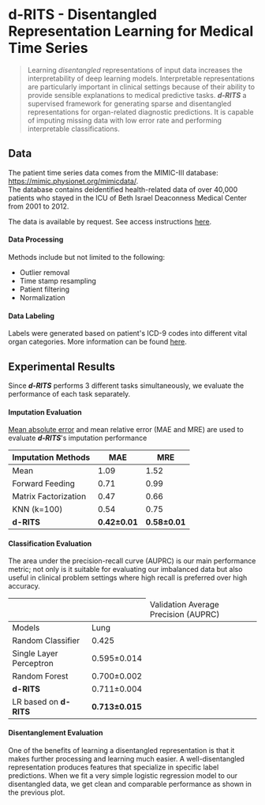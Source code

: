 # d-RITS - Disentangled Representation Learning for Medical Time Series

> Learning *disentangled* representations of input data increases the interpretability 
> of deep learning models. Interpretable representations are particularly important in 
> clinical settings because of their ability to provide sensible explanations to medical 
> predictive tasks. ***d-RITS*** a supervised framework for generating sparse and
> disentangled representations for organ-related diagnostic predictions. It is capable
> of imputing missing data with low error rate and performing interpretable classifications.

## Data

The patient time series data comes from the MIMIC-III database: https://mimic.physionet.org/mimicdata/.  
The database contains deidentified health-related data of over 40,000 patients who stayed in the ICU of Beth Israel Deaconness Medical Center from 2001 to 2012.  

The data is available by request. See access instructions [here](https://mimic.physionet.org/gettingstarted/access/).  

#### Data Processing

Methods include but not limited to the following: 

* Outlier removal
* Time stamp resampling
* Patient filtering
* Normalization

#### Data Labeling

Labels were generated based on patient's ICD-9 codes into different vital organ categories. More information can be found [here](https://en.wikipedia.org/wiki/List_of_ICD-9_codes).

## Experimental Results

Since ***d-RITS*** performs 3 different tasks simultaneously, we evaluate the performance of each task separately.
#### Imputation Evaluation

[Mean absolute error](https://en.wikipedia.org/wiki/Mean_absolute_error) and mean relative error (MAE and MRE) are used to evaluate ***d-RITS***'s imputation performance

| Imputation Methods          | MAE                          | MRE                          |
|-----------------------------|------------------------------|------------------------------|
| Mean                        | 1\.09                        | 1\.52                        |
| Forward Feeding             | 0\.71                        | 0\.99                        |
| Matrix Factorization        | 0\.47                        | 0\.66                        |
| KNN \(k=100\)               | 0\.54                        | 0\.75                        |
| **d-RITS**                  | **0\.42±0\.01**              | **0\.58±0\.01**              |


#### Classification Evaluation

The area under the precision-recall curve (AUPRC) is our main performance metric; not only is it suitable for evaluating our imbalanced data but also useful in clinical problem settings where high recall is preferred over high accuracy. 

|                          | <td colspan=4>Validation Average Precision (AUPRC) |
|--------------------------|-------------------------------------------------------------------------------|
| Models                   | Lung              | Liver             | GI                | Kidney            |
| Random Classifier        | 0\.425            | 0\.101            | 0\.420            | 0\.482            |
| Single Layer Perceptron  | 0\.595±0\.014     | 0\.301±0\.028     | 0\.456±0\.010     | 0\.759±0\.011     |
| Random Forest            | 0\.700±0\.002     | **0\.514±0\.019** | 0\.523±0\.005     | **0\.847±0\.007** |
| **d-RITS**               | 0\.711±0\.004     | 0\.459±0\.015     | **0\.530±0\.001** | 0\.822±0\.033     |
| LR based on **d-RITS**   | **0\.713±0\.015** | 0\.449±0\.011     | **0\.530±0\.002** | 0\.824±0\.029     |


#### Disentanglement Evaluation

One of the benefits of learning a disentangled representation is that it makes further processing and learning much easier. A well-disentangled representation produces features that specialize in specific label predictions. When we fit a very simple logistic regression model to our disentangled data, we get clean and comparable performance as shown in the previous plot.